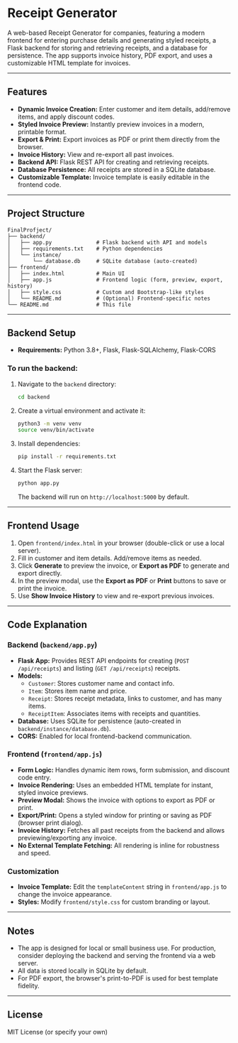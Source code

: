 # Receipt Generator

A web-based Receipt Generator for companies, featuring a modern frontend for entering purchase details and generating styled receipts, a Flask backend for storing and retrieving receipts, and a database for persistence. The app supports invoice history, PDF export, and uses a customizable HTML template for invoices.

---

## Features
- **Dynamic Invoice Creation:** Enter customer and item details, add/remove items, and apply discount codes.
- **Styled Invoice Preview:** Instantly preview invoices in a modern, printable format.
- **Export & Print:** Export invoices as PDF or print them directly from the browser.
- **Invoice History:** View and re-export all past invoices.
- **Backend API:** Flask REST API for creating and retrieving receipts.
- **Database Persistence:** All receipts are stored in a SQLite database.
- **Customizable Template:** Invoice template is easily editable in the frontend code.

---

## Project Structure

```
FinalProfject/
├── backend/
│   ├── app.py              # Flask backend with API and models
│   ├── requirements.txt    # Python dependencies
│   └── instance/
│       └── database.db     # SQLite database (auto-created)
├── frontend/
│   ├── index.html          # Main UI
│   ├── app.js              # Frontend logic (form, preview, export, history)
│   ├── style.css           # Custom and Bootstrap-like styles
│   └── README.md           # (Optional) Frontend-specific notes
└── README.md               # This file
```

---

## Backend Setup
- **Requirements:** Python 3.8+, Flask, Flask-SQLAlchemy, Flask-CORS

### To run the backend:
1. Navigate to the `backend` directory:
   ```bash
   cd backend
   ```
2. Create a virtual environment and activate it:
   ```bash
   python3 -m venv venv
   source venv/bin/activate
   ```
3. Install dependencies:
   ```bash
   pip install -r requirements.txt
   ```
4. Start the Flask server:
   ```bash
   python app.py
   ```
   The backend will run on `http://localhost:5000` by default.

---

## Frontend Usage
1. Open `frontend/index.html` in your browser (double-click or use a local server).
2. Fill in customer and item details. Add/remove items as needed.
3. Click **Generate** to preview the invoice, or **Export as PDF** to generate and export directly.
4. In the preview modal, use the **Export as PDF** or **Print** buttons to save or print the invoice.
5. Use **Show Invoice History** to view and re-export previous invoices.

---

## Code Explanation

### Backend (`backend/app.py`)
- **Flask App:** Provides REST API endpoints for creating (`POST /api/receipts`) and listing (`GET /api/receipts`) receipts.
- **Models:**
  - `Customer`: Stores customer name and contact info.
  - `Item`: Stores item name and price.
  - `Receipt`: Stores receipt metadata, links to customer, and has many items.
  - `ReceiptItem`: Associates items with receipts and quantities.
- **Database:** Uses SQLite for persistence (auto-created in `backend/instance/database.db`).
- **CORS:** Enabled for local frontend-backend communication.

### Frontend (`frontend/app.js`)
- **Form Logic:** Handles dynamic item rows, form submission, and discount code entry.
- **Invoice Rendering:** Uses an embedded HTML template for instant, styled invoice previews.
- **Preview Modal:** Shows the invoice with options to export as PDF or print.
- **Export/Print:** Opens a styled window for printing or saving as PDF (browser print dialog).
- **Invoice History:** Fetches all past receipts from the backend and allows previewing/exporting any invoice.
- **No External Template Fetching:** All rendering is inline for robustness and speed.

### Customization
- **Invoice Template:** Edit the `templateContent` string in `frontend/app.js` to change the invoice appearance.
- **Styles:** Modify `frontend/style.css` for custom branding or layout.

---

## Notes
- The app is designed for local or small business use. For production, consider deploying the backend and serving the frontend via a web server.
- All data is stored locally in SQLite by default.
- For PDF export, the browser's print-to-PDF is used for best template fidelity.

---

## License
MIT License (or specify your own)
